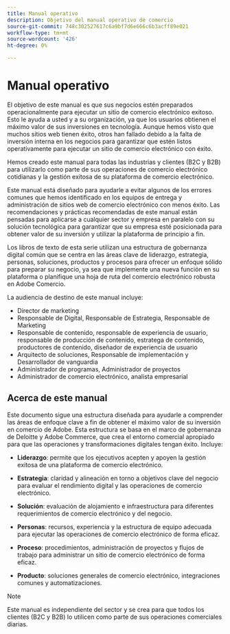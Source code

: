 ```yaml
---
title: Manual operativo
description: Objetivo del manual operativo de comercio
source-git-commit: 748c302527617c6a9bf7d6e666c6b3acff89e021
workflow-type: tm+mt
source-wordcount: '426'
ht-degree: 0%

---
```



# Manual operativo

El objetivo de este manual es que sus negocios estén preparados operacionalmente para ejecutar un sitio de comercio electrónico exitoso. Esto le ayuda a usted y a su organización, ya que los usuarios obtienen el máximo valor de sus inversiones en tecnología. Aunque hemos visto que muchos sitios web tienen éxito, otros han fallado debido a la falta de inversión interna en los negocios para garantizar que estén listos operativamente para ejecutar un sitio de comercio electrónico con éxito.

Hemos creado este manual para todas las industrias y clientes (B2C y B2B) para utilizarlo como parte de sus operaciones de comercio electrónico cotidianas y la gestión exitosa de su plataforma de comercio electrónico.

Este manual está diseñado para ayudarle a evitar algunos de los errores comunes que hemos identificado en los equipos de entrega y administración de sitios web de comercio electrónico con menos éxito. Las recomendaciones y prácticas recomendadas de este manual están pensadas para aplicarse a cualquier sector y empresa en paralelo con su solución tecnológica para garantizar que su empresa esté posicionada para obtener valor de su inversión y utilizar la plataforma de principio a fin.

Los libros de texto de esta serie utilizan una estructura de gobernanza digital común que se centra en las áreas clave de liderazgo, estrategia, personas, soluciones, productos y procesos para ofrecer un enfoque sólido para preparar su negocio, ya sea que implemente una nueva función en su plataforma o planifique una hoja de ruta del comercio electrónico robusta en Adobe Comercio.

La audiencia de destino de este manual incluye:

- Director de marketing
- Responsable de Digital, Responsable de Estrategia, Responsable de Marketing
- Responsable de contenido, responsable de experiencia de usuario, responsable de producción de contenido, estratega de contenido, productores de contenido, diseñador de experiencia de usuario
- Arquitecto de soluciones, Responsable de implementación y Desarrollador de vanguardia
- Administrador de programas, Administrador de proyectos
- Administrador de comercio electrónico, analista empresarial

## Acerca de este manual

Este documento sigue una estructura diseñada para ayudarle a comprender las áreas de enfoque clave a fin de obtener el máximo valor de su inversión en comercio de Adobe. Esta estructura se basa en el marco de gobernanza de Deloitte y Adobe Commerce, que crea el entorno comercial apropiado para que las operaciones y transformaciones digitales tengan éxito. Incluye:

- **Liderazgo**: permite que los ejecutivos acepten y apoyen la gestión exitosa de una plataforma de comercio electrónico.

- **Estrategia**: claridad y alineación en torno a objetivos clave del negocio para evaluar el rendimiento digital y las operaciones de comercio electrónico.

- **Solución**: evaluación de alojamiento e infraestructura para diferentes requerimientos de comercio electrónico y del negocio.

- **Personas**: recursos, experiencia y la estructura de equipo adecuada para ejecutar las operaciones de comercio electrónico de forma eficaz.

- **Proceso**: procedimientos, administración de proyectos y flujos de trabajo para administrar un sitio de comercio electrónico de forma eficaz.

- **Producto**: soluciones generales de comercio electrónico, integraciones comunes y automatizaciones.

>[!NOTE]
>
>Este manual es independiente del sector y se crea para que todos los clientes (B2C y B2B) lo utilicen como parte de sus operaciones comerciales diarias.
